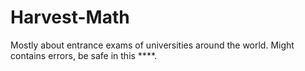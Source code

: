# Harvest-Math

Mostly about entrance exams of universities around the world.
Might contains errors, be safe in this ****.
